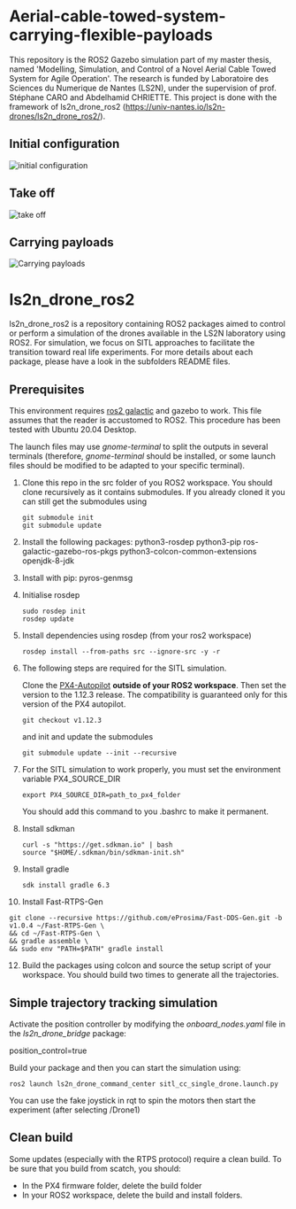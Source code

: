 # Aerial-cable-towed-system-carrying-flexible-payloads
This repository is the ROS2 Gazebo simulation part of my master thesis, named 'Modelling, Simulation, and Control of a Novel Aerial Cable Towed System for Agile Operation'.  The research is funded by Laboratoire des Sciences du Numerique de Nantes (LS2N), under the supervision of prof. Stéphane CARO and Abdelhamid CHRIETTE.  This project is done with the framework of ls2n_drone_ros2 (https://univ-nantes.io/ls2n-drones/ls2n_drone_ros2/). 

Initial configuration
--------------------------
![initial configuration](https://user-images.githubusercontent.com/48424839/205446651-e6bacd14-bf5c-46df-937d-69cca86d3e18.png)

Take off
--------------------------
![take off](https://user-images.githubusercontent.com/48424839/205446677-db48a5c6-091a-417a-8fd6-8bd1769df24d.png)


Carrying payloads
--------------------------
![Carrying payloads](https://user-images.githubusercontent.com/48424839/205446692-ec80cb74-436b-4524-85c8-346ae49823a2.png)


ls2n_drone_ros2
=====================

ls2n_drone_ros2 is a repository containing ROS2 packages aimed to control or perform a simulation of the drones available in the LS2N laboratory using ROS2. For simulation, we focus on SITL approaches to facilitate the transition toward real life experiments. For more details about each package, please have a look in the subfolders README files.

Prerequisites
--------------------------

This environment
requires [ros2 galactic](https://docs.ros.org/en/galactic/Installation/Ubuntu-Install-Debians.html#install-ros-2-packages)
and gazebo to work. This file assumes that the reader is accustomed to ROS2. This procedure has been tested with Ubuntu
20.04 Desktop.

The launch files may use *gnome-terminal* to split the outputs in several terminals (therefore, *gnome-terminal* should
be installed, or some launch files should be modified to be adapted to your specific terminal).

1. Clone this repo in the src folder of you ROS2 workspace. You should clone recursively as it contains submodules. If
   you already cloned it you can still get the submodules using

   ```console
   git submodule init
   git submodule update
   ```

2. Install the following packages: python3-rosdep python3-pip ros-galactic-gazebo-ros-pkgs
   python3-colcon-common-extensions openjdk-8-jdk

3. Install with pip: pyros-genmsg

4. Initialise rosdep

   ```console
   sudo rosdep init
   rosdep update
   ```

5. Install dependencies using rosdep (from your ros2 workspace)

   ```console
   rosdep install --from-paths src --ignore-src -y -r
   ```

6. The following steps are required for the SITL simulation.

   Clone the [PX4-Autopilot](https://github.com/PX4/PX4-Autopilot.git) **outside of your ROS2 workspace**. Then set the
   version to the 1.12.3 release. The compatibility is guaranteed only for this version of the PX4 autopilot.

    ```console
   git checkout v1.12.3
    ```

   and init and update the submodules

   ```console
   git submodule update --init --recursive
   ```

7. For the SITL simulation to work properly, you must set the environment variable PX4_SOURCE_DIR

   ```console
   export PX4_SOURCE_DIR=path_to_px4_folder
   ```

   You should add this command to you .bashrc to make it permanent.

8. Install sdkman

   ```console
   curl -s "https://get.sdkman.io" | bash
   source "$HOME/.sdkman/bin/sdkman-init.sh"
   ```

9. Install gradle

   ```console
   sdk install gradle 6.3
   ```

10. Install Fast-RTPS-Gen

   ```console
 git clone --recursive https://github.com/eProsima/Fast-DDS-Gen.git -b v1.0.4 ~/Fast-RTPS-Gen \
 && cd ~/Fast-RTPS-Gen \
 && gradle assemble \
 && sudo env "PATH=$PATH" gradle install
   ```

12. Build the packages using colcon and source the setup script of your workspace. You should build two times to
    generate all the trajectories.

Simple trajectory tracking simulation
---------------------------

Activate the position controller by modifying the *onboard_nodes.yaml* file in the *ls2n_drone_bridge* package:

position_control=true

Build your package and then you can start the simulation using:

```console
ros2 launch ls2n_drone_command_center sitl_cc_single_drone.launch.py
```

You can use the fake joystick in rqt to spin the motors then start the experiment (after selecting /Drone1)

Clean build
-----------------

Some updates (especially with the RTPS protocol) require a clean build. To be sure that you build from scatch, you
should:

- In the PX4 firmware folder, delete the build folder
- In your ROS2 workspace, delete the build and install folders.

